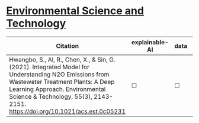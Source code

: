 # [Environmental Science and Technology](https://pubs.acs.org/journal/esthag)

| Citation           | explainable-AI | data   | code | hybrid |   reviews  |
|--------------------|----------------|--------|------|--------|------------|
| Hwangbo, S., Al, R., Chen, X., & Sin, G. (2021). Integrated Model for Understanding N2O Emissions from Wastewater Treatment Plants: A Deep Learning Approach. Environmental Science & Technology, 55(3), 2143-2151. https://doi.org/10.1021/acs.est.0c05231  |   &#9744;   | &#9744; | &#9744; | &#9744;  |  |
